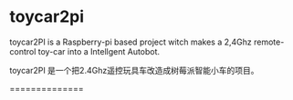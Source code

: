 # toycar2pi

toycar2PI is a Raspberry-pi based project witch makes a 2,4Ghz remote-control toy-car into a Intellgent Autobot.

toycar2PI 是一个把2.4Ghz遥控玩具车改造成树莓派智能小车的项目。

==============
